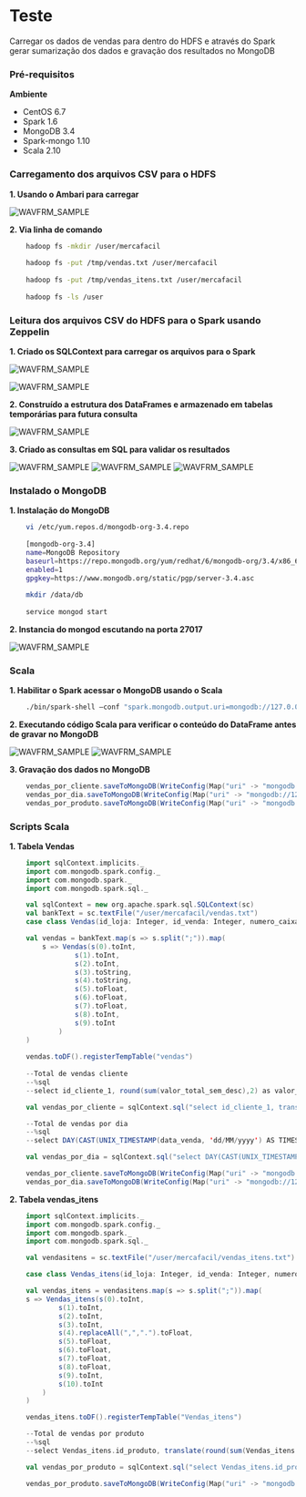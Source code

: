 # Teste #

Carregar os dados de vendas para dentro do HDFS e através do Spark gerar sumarização dos dados e gravação dos resultados no MongoDB

### Pré-requisitos ###
   **Ambiente**
   - CentOS 6.7
   - Spark 1.6
   - MongoDB 3.4
   - Spark-mongo 1.10
   - Scala 2.10
### Carregamento dos arquivos CSV para o HDFS ###
**1.	Usando o Ambari para carregar**

![WAVFRM_SAMPLE](https://github.com/bragajeferson/Teste/blob/master/Ambari-HDFS.png)

**2.	Via linha de comando**

```sh
    hadoop fs -mkdir /user/mercafacil
  
    hadoop fs -put /tmp/vendas.txt /user/mercafacil
  
    hadoop fs -put /tmp/vendas_itens.txt /user/mercafacil
  
    hadoop fs -ls /user
```

### Leitura dos arquivos CSV do HDFS para o Spark usando Zeppelin ###

**1.	Criado os SQLContext para carregar os arquivos para o Spark**

![WAVFRM_SAMPLE](https://github.com/bragajeferson/Teste/blob/master/Zepplelin-SQLContext1.png)

![WAVFRM_SAMPLE](https://github.com/bragajeferson/Teste/blob/master/Zepplelin-SQLContext2.png)


**2.	Construído a estrutura dos DataFrames e armazenado em tabelas temporárias para futura consulta**

![WAVFRM_SAMPLE](https://github.com/bragajeferson/Teste/blob/master/Zeppelin-DataFrame.png)

**3.	Criado as consultas em SQL para validar os resultados**

![WAVFRM_SAMPLE](https://github.com/bragajeferson/Teste/blob/master/Zeppelin-Query1.png)
![WAVFRM_SAMPLE](https://github.com/bragajeferson/Teste/blob/master/Zeppelin-Query2.png)
![WAVFRM_SAMPLE](https://github.com/bragajeferson/Teste/blob/master/Zeppelin-Query3.png)

### Instalado o MongoDB ###
**1.	Instalação do MongoDB**

```sh
    vi /etc/yum.repos.d/mongodb-org-3.4.repo
    
    [mongodb-org-3.4]
    name=MongoDB Repository
    baseurl=https://repo.mongodb.org/yum/redhat/6/mongodb-org/3.4/x86_64/
    enabled=1
    gpgkey=https://www.mongodb.org/static/pgp/server-3.4.asc
    
    mkdir /data/db
    
    service mongod start
```

**2.	Instancia do mongod escutando na porta 27017**

![WAVFRM_SAMPLE](https://github.com/bragajeferson/Teste/blob/master/Instancia-MongoDB.png)

### Scala ###

**1.	Habilitar o Spark acessar o MongoDB usando o Scala**

```sh
    ./bin/spark-shell –conf "spark.mongodb.output.uri=mongodb://127.0.0.1/results.collection" --packages org.mongodb.spark:mongo-spark-connector_2.10:1.1.0
```
    
**2.	Executando código Scala para verificar o conteúdo do DataFrame antes de gravar no MongoDB**

![WAVFRM_SAMPLE](https://github.com/bragajeferson/Teste/blob/master/Scala-DataFrame.png)
![WAVFRM_SAMPLE](https://github.com/bragajeferson/Teste/blob/master/Zeppelin-DataFrame2.png)

**3.	Gravação dos dados no MongoDB**

```scala
    vendas_por_cliente.saveToMongoDB(WriteConfig(Map("uri" -> "mongodb://127.0.0.1/mercafacil.vendasporcliente")))
    vendas_por_dia.saveToMongoDB(WriteConfig(Map("uri" -> "mongodb://127.0.0.1/mercafacil.vendaspordia")))
    vendas_por_produto.saveToMongoDB(WriteConfig(Map("uri" -> "mongodb://127.0.0.1/mercafacil.vendasporproduto")))
```

### Scripts Scala ###

**1.	Tabela Vendas**

```scala
    import sqlContext.implicits._
    import com.mongodb.spark.config._
    import com.mongodb.spark._
    import com.mongodb.spark.sql._

    val sqlContext = new org.apache.spark.sql.SQLContext(sc)
    val bankText = sc.textFile("/user/mercafacil/vendas.txt")
    case class Vendas(id_loja: Integer, id_venda: Integer, numero_caixa: Integer, data_venda: String, hora_venda: String, valor_total_sem_desc: Float, valor_desconto: Float, valor_total_com_desc: Float, id_cliente_1: Integer, id_cliente_2: Integer)

    val vendas = bankText.map(s => s.split(";")).map(
        s => Vendas(s(0).toInt, 
                s(1).toInt,
                s(2).toInt,
                s(3).toString,
                s(4).toString,
                s(5).toFloat,
                s(6).toFloat,
                s(7).toFloat,
                s(8).toInt,
                s(9).toInt
            )
    )
    
    vendas.toDF().registerTempTable("vendas")
    
    --Total de vendas cliente
    --%sql
    --select id_cliente_1, round(sum(valor_total_sem_desc),2) as valor_total_sem_desc, round(sum(valor_total_com_desc),2) as --valor_total_com_desc  from vendas GROUP BY id_cliente_1 ORDER BY id_cliente_1

    val vendas_por_cliente = sqlContext.sql("select id_cliente_1, translate(round(sum(valor_total_sem_desc),2),'.',',') as valor_total_sem_desc, translate(round(sum(valor_total_com_desc),2),'.',',') as valor_total_com_desc  from vendas GROUP BY id_cliente_1 ORDER BY id_cliente_1")

    --Total de vendas por dia
    --%sql
    --select DAY(CAST(UNIX_TIMESTAMP(data_venda, 'dd/MM/yyyy') AS TIMESTAMP)) as dia, round(sum(valor_total_sem_desc),2) as --valor_total_sem_desc,  round(sum(valor_total_com_desc),2) as valor_total_com_desc from vendas group by DAY(CAST(UNIX_TIMESTAMP(data_venda, --'dd/MM/yyyy') AS TIMESTAMP))

    val vendas_por_dia = sqlContext.sql("select DAY(CAST(UNIX_TIMESTAMP(data_venda, 'dd/MM/yyyy') AS TIMESTAMP)) as dia, translate(round(sum(valor_total_sem_desc),2),'.',',') as valor_total_sem_desc,  translate(round(sum(valor_total_com_desc),2),'.',',') as valor_total_com_desc from vendas group by DAY(CAST(UNIX_TIMESTAMP(data_venda, 'dd/MM/yyyy') AS TIMESTAMP))")

    vendas_por_cliente.saveToMongoDB(WriteConfig(Map("uri" -> "mongodb://127.0.0.1/mercafacil.vendasporcliente")))
    vendas_por_dia.saveToMongoDB(WriteConfig(Map("uri" -> "mongodb://127.0.0.1/mercafacil.vendaspordia")))
```

**2.	Tabela vendas_itens**

```scala
    import sqlContext.implicits._
    import com.mongodb.spark.config._
    import com.mongodb.spark._
    import com.mongodb.spark.sql._

    val vendasitens = sc.textFile("/user/mercafacil/vendas_itens.txt")

    case class Vendas_itens(id_loja: Integer, id_venda: Integer, numero_caixa: Integer, id_produto: Integer, quantidade: Float, valor_unitario: Float, valor_total_sem_desc: Float, valor_desconto: Float, valor_total_com_desc: Float, id_profissional_1: Integer, id_profissional_2: Integer)

    val vendas_itens = vendasitens.map(s => s.split(";")).map(
    s => Vendas_itens(s(0).toInt, 
            s(1).toInt,
            s(2).toInt,
            s(3).toInt,
            s(4).replaceAll(",",".").toFloat,
            s(5).toFloat,
            s(6).toFloat,
            s(7).toFloat,
            s(8).toFloat,
            s(9).toInt,
			s(10).toInt
        )
    )

    vendas_itens.toDF().registerTempTable("Vendas_itens")

    --Total de vendas por produto
    --%sql
    --select Vendas_itens.id_produto, translate(round(sum(Vendas_itens.valor_total_sem_desc), 3), '.', ',') as valor_total_sem_desc, --translate(round(sum(Vendas_itens.valor_total_com_desc), 3), '.', ',') as valor_total_com_desc from Vendas_itens group by --Vendas_itens.id_produto order by 1

    val vendas_por_produto = sqlContext.sql("select Vendas_itens.id_produto, translate(round(sum(Vendas_itens.valor_total_sem_desc), 3), '.', ',') as valor_total_sem_desc, translate(round(sum(Vendas_itens.valor_total_com_desc), 3), '.', ',') as valor_total_com_desc from Vendas_itens group by Vendas_itens.id_produto order by 1")

    vendas_por_produto.saveToMongoDB(WriteConfig(Map("uri" -> "mongodb://127.0.0.1/mercafacil.vendasporproduto")))
```
